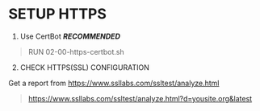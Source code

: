 
# SETUP HTTPS

1. Use CertBot ***RECOMMENDED***
> RUN 02-00-https-certbot.sh

2. CHECK HTTPS(SSL) CONFIGURATION

Get a report from https://www.ssllabs.com/ssltest/analyze.html

> https://www.ssllabs.com/ssltest/analyze.html?d=yousite.org&latest
